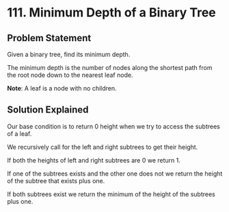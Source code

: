 # 111. Minimum Depth of a Binary Tree

## Problem Statement

Given a binary tree, find its minimum depth.

The minimum depth is the number of nodes along the shortest path from the root node down to the nearest leaf node.

**Note**: A leaf is a node with no children.

## Solution Explained

Our base condition is to return 0 height when we try to access the subtrees of a leaf.

We recursively call for the left and right subtrees to get their height.

If both the heights of left and right subtrees are 0 we return 1.

If one of the subtrees exists and the other one does not we return the height of the subtree that exists plus one.

If both subtrees exist we return the minimum of the height of the subtrees plus one.
